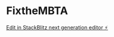 # FixtheMBTA

[Edit in StackBlitz next generation editor ⚡️](https://stackblitz.com/~/github.com/Btsully323/FixtheMBTA)
